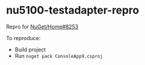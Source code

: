 # nu5100-testadapter-repro

Repro for [NuGet/Home#8253](https://github.com/NuGet/Home/issues/8253)

To reproduce:

* Build project
* Run `nuget pack ConsoleApp9.csproj`